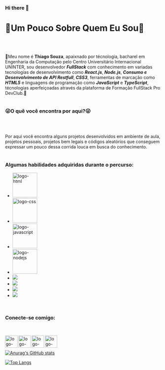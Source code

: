 ### Hi there 👋

<h1>🙋Um Pouco Sobre Quem Eu Sou🙋</h1>
<br/>
<br/>
<p>🚀Meu nome é <strong>Thiago Souza</strong>, apaixnado por técnologia, bacharel em Engenharia da Computação pelo Centro Universitário Internacional UNINTER, sou desenvolvedor <i><B>FullStack</i></b> com conhecimento em variadas tecnologias de desenvolvimento como <i><b>React.js</i></b>, <i><b>Node.js</i></b>, <i><b>Consumo e Desenvolvimento de API Restfull</i></b>, <i><b>CSS3</i></b>, ferramentas de marcação como <i><b>HTML5</i></b> e linguagens de programação como <i><b>JavaScript</i></b> e <i><b>TypeScript</i></b>, técnologias aperfeiçoadas através da plataforma de Formação FullStack Pro DevClub.🚀
<br/>
<br/>
<h3>😜O quê você encontra por aqui?😜</h3>
<br/>
<br/>
<p>Por aqui você encontra alguns projetos desenvolvidos em ambiente de aula, projetos pessoais, projetos bem legais e códigos aleatórios que conseguem expressar um pouco dessa corrida louca em busca do conhecimento.
<br/>
<br/>
<h3>Algumas habilidades adquiridas durante o percurso:</h3>

  - <img src="https://img.shields.io/badge/HTML5-E34F26?style=for-the-badge&logo=html5&logoColor=white" width= 80px alt="logo-html"/>
  - <img src="https://img.shields.io/badge/CSS3-1572B6?style=for-the-badge&logo=css3&logoColor=white" width= 80px alt="logo-css"/>
  - <img src="https://img.shields.io/badge/JavaScript-323330?style=for-the-badge&logo=javascript&logoColor=F7DF1E" width= 80px alt="logo-javascript"/>
  - <img src="https://img.shields.io/badge/Node.js-43853D?style=for-the-badge&logo=node.js&logoColor=white" width= 80px alt="logo-nodejs"/>
  - <img src="https://img.shields.io/badge/React.js-FFFFFF?style=for-the-badge&logo=react&logoColor=0A74F5%22%20width=%2080px%20alt=%22logo-reactjs"/>
  - <img src="https://img.shields.io/badge/React%20Native-0A74F5?style=for-the-badge&logo=reactnative&logoColor=0A74F5%22%20width=%2080px%20alt=%22logo-reactnative"/>
  - <img src="https://img.shields.io/badge/Docker-05ffff?style=for-the-badge&logo=docker&logoColor=0A74F5%22%20width=%2080px%20alt=%22logo-docker"/>
  - <img src="https://img.shields.io/badge/API%20RestFull-000077?style=for-the-badge&logo=api-restifull&logoColor=0A74F5%22%20width=%2080px%20alt=%22logo-api"/>
 
 <br/>
 <h3>Conecte-se comigo:</h3>
 <br/>
 <p>
  <a href="https://www.linkedin.com/in/thiagoedsouza" target="_blank">
  <img align="left" src="https://cdn.jsdelivr.net/npm/simple-icons@3.13.0/icons/linkedin.svg" width= "40px" alt="logo-linkedin"/> </a>
  <a href="https://www.instagram.com/thiagoedsouza" target="_blank">
  <img align="left" src="https://cdn.jsdelivr.net/npm/simple-icons@3.13.0/icons/instagram.svg" width= "40px" alt="logo-instagram"/> </a>
  <a href="https://www.facebook.com/thiagoedsouza" target="_blank">
  <img align="left" src="https://cdn.jsdelivr.net/npm/simple-icons@3.13.0/icons/facebook.svg" width= "40px" alt="logo-facebook"/> </a>
  <a href="https://t.me/ThiagoEdSouza" target="_blank">
  <img align="left" src="https://cdn.jsdelivr.net/npm/simple-icons@3.13.0/icons/telegram.svg" width= "40px" alt="logo-telegram"/> </a>
</p>
<br/>
<br/>

[![Anurag's GitHub stats](https://github-readme-stats.vercel.app/api?username=ThiagoEdSouza)](https://github.com/anuraghazra/github-readme-stats)

[![Top Langs](https://github-readme-stats.vercel.app/api/top-langs/?username=ThiagoEdSouza)](https://github.com/anuraghazra/github-readme-stats)

